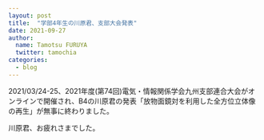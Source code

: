 ```yaml
---
layout: post
title:  "学部4年生の川原君、支部大会発表"
date: 2021-09-27
author:
  name: Tamotsu FURUYA
  twitter: tamochia
categories:
  - blog
---
```


2021/03/24-25、2021年度(第74回)電気・情報関係学会九州支部連合大会がオンラインで開催され、B4の川原君の発表「放物面鏡対を利用した全方位立体像の再生」が無事に終わりました。

川原君、お疲れさまでした。

